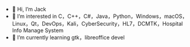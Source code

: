 - 👋 Hi, I’m Jack
- 👀 I’m interested in C，C++，C#，Java，Python，Windows，macOS，Linux，Qt，DevOps，Kali，CyberSecurity，HL7，DCMTK，Hospital Info Manage System
- 🌱 I’m currently learning gtk，libreoffice devel
<!---
- 💞️ I’m looking to collaborate 
- 📫 How to reach me 
zhaoweiy09/zhaoweiy09 is a ✨ special ✨ repository because its `README.md` (this file) appears on your GitHub profile.
You can click the Preview link to take a look at your changes.
--->
